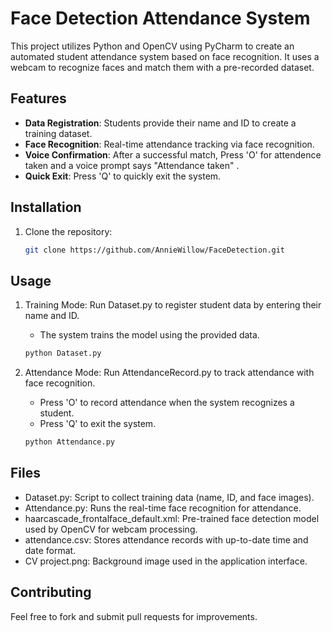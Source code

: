 # Face Detection Attendance System

This project utilizes Python and OpenCV using PyCharm to create an automated student attendance system based on face recognition. It uses a webcam to recognize faces and match them with a pre-recorded dataset.

## Features
- **Data Registration**: Students provide their name and ID to create a training dataset.
- **Face Recognition**: Real-time attendance tracking via face recognition.
- **Voice Confirmation**: After a successful match, Press 'O' for attendence taken and a voice prompt says "Attendance taken" .
- **Quick Exit**: Press 'Q' to quickly exit the system.

## Installation
1. Clone the repository:
   ```bash
   git clone https://github.com/AnnieWillow/FaceDetection.git

## Usage
1. Training Mode: Run Dataset.py to register student data by entering their name and ID.
   
   * The system trains the model using the provided data.


    ```bash
   python Dataset.py
   

2. Attendance Mode: Run AttendanceRecord.py to track attendance with face recognition.
   
   * Press 'O' to record attendance when the system recognizes a student.
   * Press 'Q' to exit the system.

   
   ```bash
   python Attendance.py
   
   
## Files

- Dataset.py: Script to collect training data (name, ID, and face images).
- Attendance.py: Runs the real-time face recognition for attendance.
- haarcascade_frontalface_default.xml: Pre-trained face detection model used by OpenCV for webcam processing.
- attendance.csv: Stores attendance records with up-to-date time and date format.
- CV project.png: Background image used in the application interface.

## Contributing
Feel free to fork and submit pull requests for improvements.


